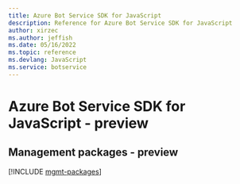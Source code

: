 ```yaml
---
title: Azure Bot Service SDK for JavaScript
description: Reference for Azure Bot Service SDK for JavaScript
author: xirzec
ms.author: jeffish
ms.date: 05/16/2022
ms.topic: reference
ms.devlang: JavaScript
ms.service: botservice
---
```

# Azure Bot Service SDK for JavaScript - preview
## Management packages - preview
[!INCLUDE [mgmt-packages](bot-service-mgmt-index.md)]
